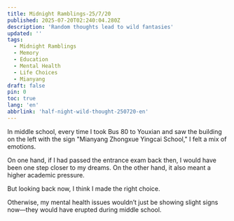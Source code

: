 ```yaml
---
title: Midnight Ramblings-25/7/20
published: 2025-07-20T02:240:04.280Z
description: 'Random thoughts lead to wild fantasies'
updated: ''
tags:
  - Midnight Ramblings
  - Memory
  - Education
  - Mental Health
  - Life Choices
  - Mianyang
draft: false
pin: 0
toc: true
lang: 'en'
abbrlink: 'half-night-wild-thought-250720-en'
---
```


In middle school, every time I took Bus 80 to Youxian and saw the building on the left with the sign "Mianyang Zhongxue Yingcai School," I felt a mix of emotions.

On one hand, if I had passed the entrance exam back then, I would have been one step closer to my dreams. On the other hand, it also meant a higher academic pressure.

But looking back now, I think I made the right choice.

Otherwise, my mental health issues wouldn’t just be showing slight signs now—they would have erupted during middle school.
